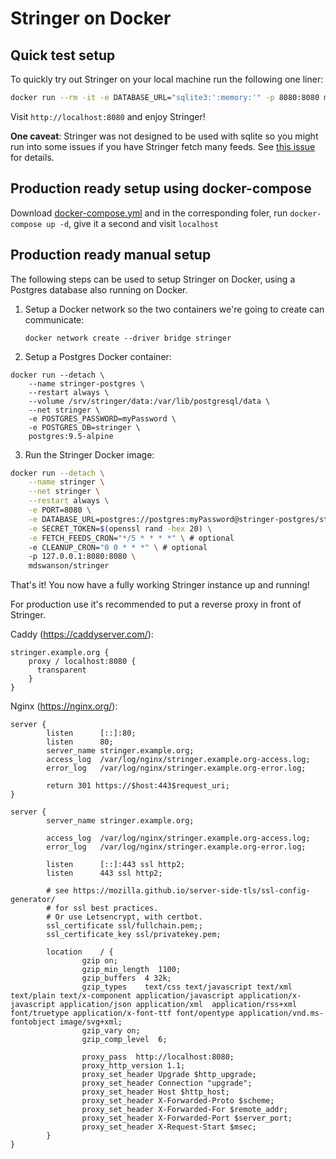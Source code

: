# Stringer on Docker

## Quick test setup

To quickly try out Stringer on your local machine run the following one liner:

```sh
docker run --rm -it -e DATABASE_URL="sqlite3:':memory:'" -p 8080:8080 mdswanson/stringer
```

Visit `http://localhost:8080` and enjoy Stringer!

**One caveat**: Stringer was not designed to be used with sqlite so you might run into some issues if you
have Stringer fetch many feeds. See [this issue](https://github.com/swanson/stringer/issues/164) for details.

## Production ready setup using docker-compose

Download [docker-compose.yml](../docker-compose.yml) and in the corresponding foler, run `docker-compose up -d`, give it a second and visit `localhost`

## Production ready manual setup

The following steps can be used to setup Stringer on Docker, using a Postgres database also running on Docker.

1. Setup a Docker network so the two containers we're going to create can communicate:

   ```Sh
   docker network create --driver bridge stringer
   ```

2. Setup a Postgres Docker container:

```Sh
docker run --detach \
    --name stringer-postgres \
    --restart always \
    --volume /srv/stringer/data:/var/lib/postgresql/data \
    --net stringer \
    -e POSTGRES_PASSWORD=myPassword \
    -e POSTGRES_DB=stringer \
    postgres:9.5-alpine
```

3. Run the Stringer Docker image:

```sh
docker run --detach \
    --name stringer \
    --net stringer \
    --restart always \
    -e PORT=8080 \
    -e DATABASE_URL=postgres://postgres:myPassword@stringer-postgres/stringer \
    -e SECRET_TOKEN=$(openssl rand -hex 20) \
    -e FETCH_FEEDS_CRON="*/5 * * * *" \ # optional
    -e CLEANUP_CRON="0 0 * * *" \ # optional
    -p 127.0.0.1:8080:8080 \
    mdswanson/stringer
```

That's it! You now have a fully working Stringer instance up and running!

For production use it's recommended to put a reverse proxy in front of Stringer.

Caddy (https://caddyserver.com/):

```
stringer.example.org {
	proxy / localhost:8080 {
      transparent
	}
}
```

Nginx (https://nginx.org/):

```
server {
        listen      [::]:80;
        listen      80;
        server_name stringer.example.org;
        access_log  /var/log/nginx/stringer.example.org-access.log;
        error_log   /var/log/nginx/stringer.example.org-error.log;

        return 301 https://$host:443$request_uri;
}

server {
        server_name stringer.example.org;

        access_log  /var/log/nginx/stringer.example.org-access.log;
        error_log   /var/log/nginx/stringer.example.org-error.log;

        listen      [::]:443 ssl http2;
        listen      443 ssl http2;

        # see https://mozilla.github.io/server-side-tls/ssl-config-generator/
        # for ssl best practices.
        # Or use Letsencrypt, with certbot.
        ssl_certificate ssl/fullchain.pem;;
        ssl_certificate_key ssl/privatekey.pem;

        location    / {
                gzip on;
                gzip_min_length  1100;
                gzip_buffers  4 32k;
                gzip_types    text/css text/javascript text/xml text/plain text/x-component application/javascript application/x-javascript application/json application/xml  application/rss+xml font/truetype application/x-font-ttf font/opentype application/vnd.ms-fontobject image/svg+xml;
                gzip_vary on;
                gzip_comp_level  6;

                proxy_pass  http://localhost:8080;
                proxy_http_version 1.1;
                proxy_set_header Upgrade $http_upgrade;
                proxy_set_header Connection "upgrade";
                proxy_set_header Host $http_host;
                proxy_set_header X-Forwarded-Proto $scheme;
                proxy_set_header X-Forwarded-For $remote_addr;
                proxy_set_header X-Forwarded-Port $server_port;
                proxy_set_header X-Request-Start $msec;
        }
}
```
